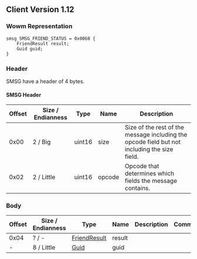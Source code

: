 ## Client Version 1.12

### Wowm Representation
```rust,ignore
smsg SMSG_FRIEND_STATUS = 0x0068 {
    FriendResult result;
    Guid guid;
}
```
### Header
SMSG have a header of 4 bytes.

#### SMSG Header
| Offset | Size / Endianness | Type   | Name   | Description |
| ------ | ----------------- | ------ | ------ | ----------- |
| 0x00   | 2 / Big           | uint16 | size   | Size of the rest of the message including the opcode field but not including the size field.|
| 0x02   | 2 / Little        | uint16 | opcode | Opcode that determines which fields the message contains.|
### Body
| Offset | Size / Endianness | Type | Name | Description | Comment |
| ------ | ----------------- | ---- | ---- | ----------- | ------- |
| 0x04 | ? / - | [FriendResult](friendresult.md) | result |  |  |
| - | 8 / Little | [Guid](../spec/packed-guid.md) | guid |  |  |
